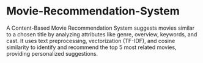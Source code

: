 # Movie-Recommendation-System
A Content-Based Movie Recommendation System suggests movies similar to a chosen title by analyzing attributes like genre, overview, keywords, and cast. 
It uses text preprocessing, vectorization (TF-IDF), and cosine similarity to identify and recommend the top 5 most related movies, providing personalized suggestions.
